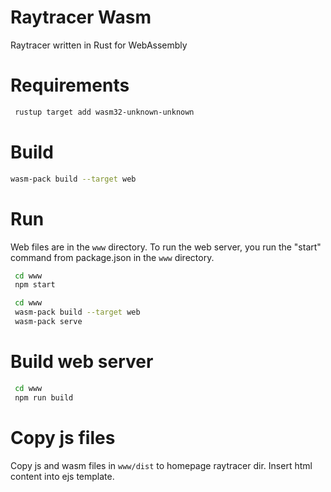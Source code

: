 # Raytracer Wasm

Raytracer written in Rust for WebAssembly

# Requirements

```bash
 rustup target add wasm32-unknown-unknown
 ```

# Build

```bash
wasm-pack build --target web
```


# Run

Web files are in the `www` directory. To run the web server, you run the "start" command from package.json in the `www` directory.

```bash
 cd www
 npm start
```

```bash
 cd www
 wasm-pack build --target web
 wasm-pack serve
````


# Build web server

```bash
 cd www
 npm run build
```

# Copy js files

Copy js and wasm files in `www/dist` to homepage raytracer dir. Insert html content into ejs template.